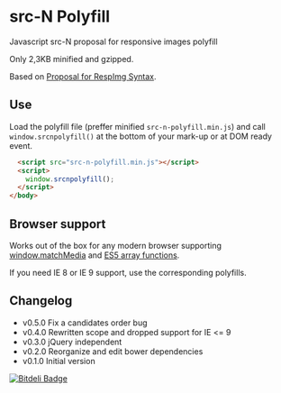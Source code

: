 src-N Polyfill
===========

Javascript src-N proposal for responsive images polyfill

Only 2,3KB minified and gzipped.

Based on [Proposal for RespImg Syntax](http://tabatkins.github.io/specs/respimg/Overview.html).

Use
---

Load the polyfill file (preffer minified `src-n-polyfill.min.js`) and call
`window.srcnpolyfill()` at the bottom of your mark-up or at DOM ready event.

```html
  <script src="src-n-polyfill.min.js"></script>
  <script>
    window.srcnpolyfill();
  </script>
</body>
```

Browser support
---------------

Works out of the box for any modern browser supporting [window.matchMedia](http://caniuse.com/matchmedia) and [ES5 array functions](http://kangax.github.io/es5-compat-table/#Array.prototype.forEach).

If you need IE 8 or IE 9 support, use the corresponding polyfills.


Changelog
---------

- v0.5.0  Fix a candidates order bug
- v0.4.0  Rewritten scope and dropped support for IE <= 9
- v0.3.0  jQuery independent
- v0.2.0  Reorganize and edit bower dependencies
- v0.1.0  Initial version

[![Bitdeli Badge](https://d2weczhvl823v0.cloudfront.net/lmc-eu/src-n-polyfill/trend.png)](https://bitdeli.com/free "Bitdeli Badge")

